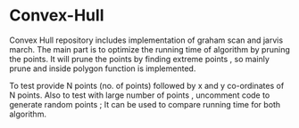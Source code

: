 # Convex-Hull

Convex Hull repository includes implementation of graham scan and jarvis march.
The main part is to optimize the running time of algorithm by pruning the points.
It will prune the points by finding extreme points , so mainly prune and inside polygon
function is implemented.

To test provide N points (no. of points) followed by x and y co-ordinates 
of N points.
Also to test with large number of points , uncomment code to generate random points ;
It can be used to compare running time for both algorithm.
